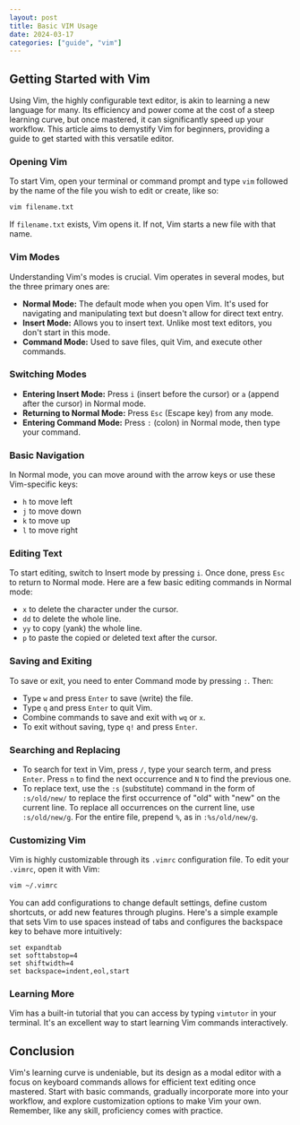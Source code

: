 ```yaml
---
layout: post
title: Basic VIM Usage
date: 2024-03-17
categories: ["guide", "vim"]
---
```

## Getting Started with Vim

Using Vim, the highly configurable text editor, is akin to learning a new language for many. Its efficiency and power come at the cost of a steep learning curve, but once mastered, it can significantly speed up your workflow. This article aims to demystify Vim for beginners, providing a guide to get started with this versatile editor.

### Opening Vim

To start Vim, open your terminal or command prompt and type `vim` followed by the name of the file you wish to edit or create, like so:

```bash
vim filename.txt
```

If `filename.txt` exists, Vim opens it. If not, Vim starts a new file with that name.

### Vim Modes

Understanding Vim's modes is crucial. Vim operates in several modes, but the three primary ones are:

- **Normal Mode:** The default mode when you open Vim. It's used for navigating and manipulating text but doesn't allow for direct text entry.
- **Insert Mode:** Allows you to insert text. Unlike most text editors, you don't start in this mode.
- **Command Mode:** Used to save files, quit Vim, and execute other commands.

### Switching Modes

- **Entering Insert Mode:** Press `i` (insert before the cursor) or `a` (append after the cursor) in Normal mode.
- **Returning to Normal Mode:** Press `Esc` (Escape key) from any mode.
- **Entering Command Mode:** Press `:` (colon) in Normal mode, then type your command.

### Basic Navigation

In Normal mode, you can move around with the arrow keys or use these Vim-specific keys:

- `h` to move left
- `j` to move down
- `k` to move up
- `l` to move right

### Editing Text

To start editing, switch to Insert mode by pressing `i`. Once done, press `Esc` to return to Normal mode. Here are a few basic editing commands in Normal mode:

- `x` to delete the character under the cursor.
- `dd` to delete the whole line.
- `yy` to copy (yank) the whole line.
- `p` to paste the copied or deleted text after the cursor.

### Saving and Exiting

To save or exit, you need to enter Command mode by pressing `:`. Then:

- Type `w` and press `Enter` to save (write) the file.
- Type `q` and press `Enter` to quit Vim.
- Combine commands to save and exit with `wq` or `x`.
- To exit without saving, type `q!` and press `Enter`.

### Searching and Replacing

- To search for text in Vim, press `/`, type your search term, and press `Enter`. Press `n` to find the next occurrence and `N` to find the previous one.
- To replace text, use the `:s` (substitute) command in the form of `:s/old/new/` to replace the first occurrence of "old" with "new" on the current line. To replace all occurrences on the current line, use `:s/old/new/g`. For the entire file, prepend `%`, as in `:%s/old/new/g`.

### Customizing Vim

Vim is highly customizable through its `.vimrc` configuration file. To edit your `.vimrc`, open it with Vim:

```bash
vim ~/.vimrc
```

You can add configurations to change default settings, define custom shortcuts, or add new features through plugins. Here's a simple example that sets Vim to use spaces instead of tabs and configures the backspace key to behave more intuitively:

```vim
set expandtab
set softtabstop=4
set shiftwidth=4
set backspace=indent,eol,start
```

### Learning More

Vim has a built-in tutorial that you can access by typing `vimtutor` in your terminal. It's an excellent way to start learning Vim commands interactively.

## Conclusion

Vim's learning curve is undeniable, but its design as a modal editor with a focus on keyboard commands allows for efficient text editing once mastered. Start with basic commands, gradually incorporate more into your workflow, and explore customization options to make Vim your own. Remember, like any skill, proficiency comes with practice.